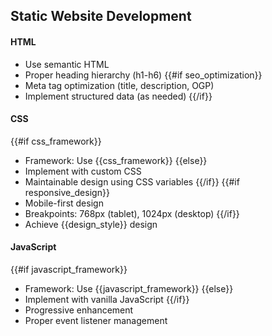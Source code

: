 ## Static Website Development
#### HTML
- Use semantic HTML
- Proper heading hierarchy (h1-h6)
{{#if seo_optimization}}
- Meta tag optimization (title, description, OGP)
- Implement structured data (as needed)
{{/if}}
#### CSS
{{#if css_framework}}
- Framework: Use {{css_framework}}
{{else}}
- Implement with custom CSS
- Maintainable design using CSS variables
{{/if}}
{{#if responsive_design}}
- Mobile-first design
- Breakpoints: 768px (tablet), 1024px (desktop)
{{/if}}
- Achieve {{design_style}} design
#### JavaScript
{{#if javascript_framework}}
- Framework: Use {{javascript_framework}}
{{else}}
- Implement with vanilla JavaScript
{{/if}}
- Progressive enhancement
- Proper event listener management
```
```